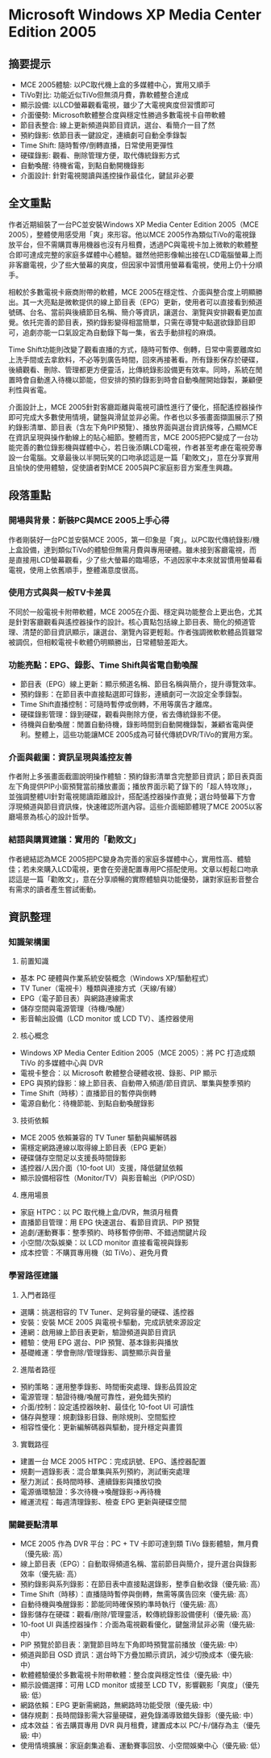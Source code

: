 # Microsoft Windows XP Media Center Edition 2005

## 摘要提示
- MCE 2005體驗: 以PC取代機上盒的多媒體中心，實用又順手
- TiVo對比: 功能近似TiVo但無須月費，靠軟體整合達成
- 顯示設備: 以LCD螢幕觀看電視，雖少了大電視爽度但習慣即可
- 介面優勢: Microsoft軟體整合度與穩定性勝過多數電視卡自帶軟體
- 節目表整合: 線上更新頻道與節目資訊，選台、看簡介一目了然
- 預約錄影: 依節目表一鍵設定，連續劇可自動全季錄製
- Time Shift: 隨時暫停/倒轉直播，日常使用更彈性
- 硬碟錄影: 觀看、刪除管理方便，取代傳統錄影方式
- 自動喚醒: 待機省電，到點自動開機錄影
- 介面設計: 針對電視閱讀與遙控操作最佳化，鍵鼠非必要

## 全文重點
作者近期組裝了一台PC並安裝Windows XP Media Center Edition 2005（MCE 2005），整體使用感受用「爽」來形容。他以MCE 2005作為類似TiVo的電視錄放平台，但不需購買專用機器也沒有月租費，透過PC與電視卡加上微軟的軟體整合即可達成完整的家庭多媒體中心體驗。雖然他把影像輸出接在LCD電腦螢幕上而非客廳電視，少了些大螢幕的爽度，但因家中習慣用螢幕看電視，使用上仍十分順手。

相較於多數電視卡廠商附帶的軟體，MCE 2005在穩定性、介面與整合度上明顯勝出。其一大亮點是微軟提供的線上節目表（EPG）更新，使用者可以直接看到頻道號碼、台名、當前與後續節目名稱、簡介等資訊，讓選台、瀏覽與安排觀看更加直覺。依托完善的節目表，預約錄影變得相當簡單，只需在導覽中點選欲錄節目即可，追劇亦能一口氣設定為自動錄下每一集，省去手動排程的麻煩。

Time Shift功能則改變了觀看直播的方式，隨時可暫停、倒轉，日常中需要離席如上洗手間或去拿飲料，不必等到廣告時間，回來再接著看。所有錄影保存於硬碟，後續觀看、刪除、管理都更方便靈活，比傳統錄影設備更有效率。同時，系統在閒置時會自動進入待機以節能，但安排的預約錄影到時會自動喚醒開始錄製，兼顧便利性與省電。

介面設計上，MCE 2005針對客廳距離與電視可讀性進行了優化，搭配遙控器操作即可完成大多數使用情境，鍵盤與滑鼠並非必需。作者也以多張畫面擷圖展示了預約錄影清單、節目表（含左下角PIP預覽）、播放界面與選台資訊條等，凸顯MCE在資訊呈現與操作動線上的貼心細節。整體而言，MCE 2005把PC變成了一台功能完善的數位錄影機與媒體中心，若日後添購LCD電視，作者甚至考慮在電視旁專設一台電腦。文章最後以半開玩笑的口吻承認這是一篇「勸敗文」，意在分享實用且愉快的使用體驗，促使讀者對MCE 2005與PC家庭影音方案產生興趣。

## 段落重點
### 開場與背景：新裝PC與MCE 2005上手心得
作者剛裝好一台PC並安裝MCE 2005，第一印象是「爽」。以PC取代傳統錄影/機上盒設備，達到類似TiVo的體驗但無需月費與專用硬體。雖未接到客廳電視，而是直接用LCD螢幕觀看，少了些大螢幕的臨場感，不過因家中本來就習慣用螢幕看電視，使用上依舊順手，整體滿意度很高。

### 使用方式與與一般TV卡差異
不同於一般電視卡附帶軟體，MCE 2005在介面、穩定與功能整合上更出色，尤其是針對客廳觀看與遙控器操作的設計。核心賣點包括線上節目表、簡化的頻道管理、清楚的節目資訊顯示，讓選台、瀏覽內容更輕鬆。作者強調微軟軟體品質雖常被調侃，但相較電視卡軟體仍明顯勝出，日常體驗差距大。

### 功能亮點：EPG、錄影、Time Shift與省電自動喚醒
- 節目表（EPG）線上更新：顯示頻道名稱、節目名稱與簡介，提升導覽效率。 
- 預約錄影：在節目表中直接點選即可錄影，連續劇可一次設定全季錄製。 
- Time Shift直播控制：可隨時暫停或倒轉，不用等廣告才離席。 
- 硬碟錄影管理：錄到硬碟，觀看與刪除方便，省去傳統錄影不便。 
- 待機與自動喚醒：閒置自動待機，錄影時間到自動開機錄製，兼顧省電與便利。整體上，這些功能讓MCE 2005成為可替代傳統DVR/TiVo的實用方案。

### 介面與截圖：資訊呈現與遙控友善
作者附上多張畫面截圖說明操作體驗：預約錄影清單含完整節目資訊；節目表頁面左下角提供PIP小窗預覽當前播放畫面；播放界面示範了錄下的「超人特攻隊」，並強調整體UI針對電視閱讀距離設計，搭配遙控器操作直覺；選台時螢幕下方會浮現頻道與節目資訊條，快速確認所選內容。這些介面細節體現了MCE 2005以客廳場景為核心的設計哲學。

### 結語與購買建議：實用的「勸敗文」
作者總結認為MCE 2005把PC變身為完善的家庭多媒體中心，實用性高、體驗佳；若未來購入LCD電視，更會在旁邊配置專用PC搭配使用。文章以輕鬆口吻承認這是一篇「勸敗文」，意在分享順暢的實際體驗與功能優勢，讓對家庭影音整合有需求的讀者產生嘗試衝動。

## 資訊整理

### 知識架構圖
1. 前置知識
- 基本 PC 硬體與作業系統安裝概念（Windows XP/驅動程式）
- TV Tuner（電視卡）種類與連接方式（天線/有線）
- EPG（電子節目表）與網路連線需求
- 儲存空間與電源管理（待機/喚醒）
- 影音輸出設備（LCD monitor 或 LCD TV）、遙控器使用

2. 核心概念
- Windows XP Media Center Edition 2005（MCE 2005）：將 PC 打造成類 TiVo 的多媒體中心與 DVR
- 電視卡整合：以 Microsoft 軟體整合硬體收視、錄影、PIP 顯示
- EPG 與預約錄影：線上節目表、自動帶入頻道/節目資訊、單集與整季預約
- Time Shift（時移）：直播節目的暫停與倒轉
- 電源自動化：待機節能、到點自動喚醒錄影

3. 技術依賴
- MCE 2005 依賴兼容的 TV Tuner 驅動與編解碼器
- 需穩定網路連線以取得線上節目表（EPG 更新）
- 硬碟儲存空間足以支援長時間錄影
- 遙控器/人因介面（10-foot UI）支援，降低鍵鼠依賴
- 顯示設備相容性（Monitor/TV）與影音輸出（PIP/OSD）

4. 應用場景
- 家庭 HTPC：以 PC 取代機上盒/DVR，無須月租費
- 直播節目管理：用 EPG 快速選台、看節目資訊、PIP 預覽
- 追劇/運動賽事：整季預約、時移暫停倒帶、不錯過關鍵片段
- 小空間/次臥娛樂：以 LCD monitor 直接看電視與錄影
- 成本控管：不購買專用機（如 TiVo）、避免月費

### 學習路徑建議
1. 入門者路徑
- 選購：挑選相容的 TV Tuner、足夠容量的硬碟、遙控器
- 安裝：安裝 MCE 2005 與電視卡驅動，完成訊號來源設定
- 連網：啟用線上節目表更新，驗證頻道與節目資訊
- 體驗：使用 EPG 選台、PIP 預覽、基本錄影與播放
- 基礎維運：學會刪除/管理錄影、調整顯示與音量

2. 進階者路徑
- 預約策略：運用整季錄影、時間衝突處理、錄影品質設定
- 電源管理：驗證待機/喚醒可靠性，避免錯失預約
- 介面/控制：設定遙控器映射、最佳化 10-foot UI 可讀性
- 儲存與整理：規劃錄影目錄、刪除規則、空間監控
- 相容性優化：更新編解碼器與驅動，提升穩定與畫質

3. 實戰路徑
- 建置一台 MCE 2005 HTPC：完成訊號、EPG、遙控器配置
- 規劃一週錄影表：混合單集與系列預約，測試衝突處理
- 壓力測試：長時間時移、連續錄影與播放切換
- 電源循環驗證：多次待機→喚醒錄影→再待機
- 維運流程：每週清理錄影、檢查 EPG 更新與硬碟空間

### 關鍵要點清單
- MCE 2005 作為 DVR 平台：PC + TV 卡即可達到類 TiVo 錄影體驗，無月費（優先級: 高）
- 線上節目表（EPG）：自動取得頻道名稱、當前節目與簡介，提升選台與錄影效率（優先級: 高）
- 預約錄影與系列錄影：在節目表中直接點選錄影，整季自動收錄（優先級: 高）
- Time Shift（時移）：直播隨時暫停與倒轉，無需等廣告回來（優先級: 高）
- 自動待機與喚醒錄影：節能同時確保預約準時執行（優先級: 高）
- 錄影儲存在硬碟：觀看/刪除/管理靈活，較傳統錄影設備便利（優先級: 高）
- 10-foot UI 與遙控器操作：介面為電視觀看優化，鍵盤滑鼠非必需（優先級: 中）
- PIP 預覽於節目表：瀏覽節目時左下角即時預覽當前播放（優先級: 中）
- 頻道與節目 OSD 資訊：選台時下方疊加顯示資訊，減少切換成本（優先級: 中）
- 軟體體驗優於多數電視卡附帶軟體：整合度與穩定性佳（優先級: 中）
- 顯示設備選擇：可用 LCD monitor 或接至 LCD TV，影響觀影「爽度」（優先級: 低）
- 網路依賴：EPG 更新需網路，無網路時功能受限（優先級: 中）
- 儲存規劃：長時間錄影需大容量硬碟，避免錄滿導致錯失錄影（優先級: 中）
- 成本效益：省去購買專用 DVR 與月租費，建置成本以 PC/卡/儲存為主（優先級: 中）
- 使用情境擴展：家庭劇集追看、運動賽事回放、小空間娛樂中心（優先級: 低）